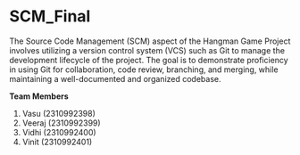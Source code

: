 # SCM_Final
The Source Code Management (SCM) aspect of the Hangman Game Project involves utilizing a version control system (VCS) such as Git to manage the development lifecycle of the project. The goal is to demonstrate proficiency in using Git for collaboration, code review, branching, and merging, while maintaining a well-documented and organized codebase.

**Team Members**
1) Vasu (2310992398)
2) Veeraj (2310992399)
3) Vidhi (2310992400)
4) Vinit (2310992401)
